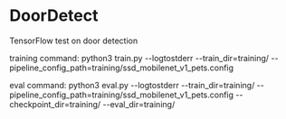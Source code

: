 # DoorDetect
TensorFlow test on door detection

training command:
python3 train.py --logtostderr --train_dir=training/ --pipeline_config_path=training/ssd_mobilenet_v1_pets.config

eval command:
python3 eval.py --logtostderr --train_dir=training/ --pipeline_config_path=training/ssd_mobilenet_v1_pets.config --checkpoint_dir=training/ --eval_dir=training/


